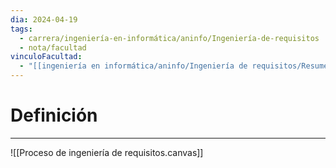 ```yaml
---
dia: 2024-04-19
tags:
  - carrera/ingeniería-en-informática/aninfo/Ingeniería-de-requisitos
  - nota/facultad
vinculoFacultad:
  - "[[ingeniería en informática/aninfo/Ingeniería de requisitos/Resumen.md]]"
---
```

# Definición
---
![[Proceso de ingeniería de requisitos.canvas]]